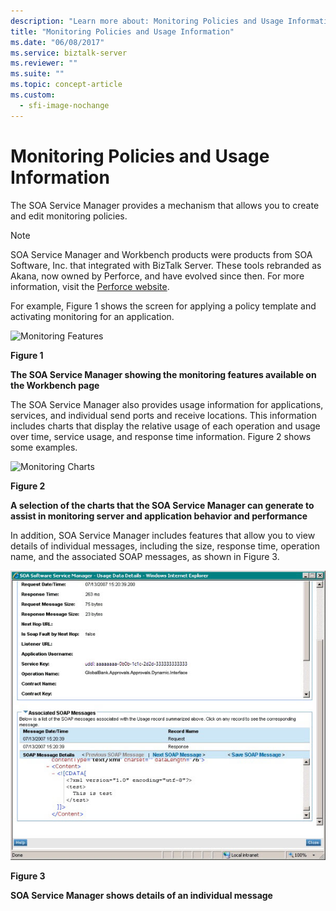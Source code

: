 ```yaml
---
description: "Learn more about: Monitoring Policies and Usage Information"
title: "Monitoring Policies and Usage Information"
ms.date: "06/08/2017"
ms.service: biztalk-server
ms.reviewer: ""
ms.suite: ""
ms.topic: concept-article
ms.custom:
  - sfi-image-nochange
---
```


# Monitoring Policies and Usage Information

The SOA Service Manager provides a mechanism that allows you to create and edit monitoring policies.

> [!NOTE]
>
> SOA Service Manager and Workbench products were products from SOA Software, Inc. that 
> integrated with BizTalk Server. These tools rebranded as Akana, now owned by Perforce,
> and have evolved since then. For more information, visit the [Perforce website](https://go.microsoft.com/fwlink/?LinkId=188559).

For example, Figure 1 shows the screen for applying a policy template and activating monitoring for an application.

 ![Monitoring Features](../esb-toolkit/media/ch9-monitoringfeatures.jpg "Ch9-MonitoringFeatures")

 **Figure 1**

 **The SOA Service Manager showing the monitoring features available on the Workbench page**

 The SOA Service Manager also provides usage information for applications, services, and individual send ports and receive locations. This information includes charts that display the relative usage of each operation and usage over time, service usage, and response time information. Figure 2 shows some examples.

 ![Monitoring Charts](../esb-toolkit/media/ch9-monitoringcharts.jpg "Ch9-MonitoringCharts")

 **Figure 2**

 **A selection of the charts that the SOA Service Manager can generate to assist in monitoring server and application behavior and performance**

 In addition, SOA Service Manager includes features that allow you to view details of individual messages, including the size, response time, operation name, and the associated SOAP messages, as shown in Figure 3.

 ![Soap Message Details](../esb-toolkit/media/ch9-soapmessagedetails.jpg "Ch9-SoapMessageDetails")

 **Figure 3**

 **SOA Service Manager shows details of an individual message**
